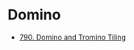 # Domino

- [790. Domino and Tromino Tiling](https://leetcode.com/problems/domino-and-tromino-tiling/description/)